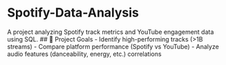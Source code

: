 # Spotify-Data-Analysis
A project analyzing Spotify track metrics and YouTube engagement data using SQL.  ## 🎯 Project Goals - Identify high-performing tracks (>1B streams) - Compare platform performance (Spotify vs YouTube) - Analyze audio features (danceability, energy, etc.) correlations 

